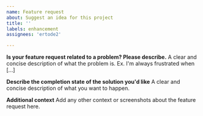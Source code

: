 ```yaml
---
name: Feature request
about: Suggest an idea for this project
title: ''
labels: enhancement
assignees: 'ertode2'

---
```


**Is your feature request related to a problem? Please describe.**
A clear and concise description of what the problem is. Ex. I'm always frustrated when [...]

**Describe the completion state of the solution you'd like**
A clear and concise description of what you want to happen.

**Additional context**
Add any other context or screenshots about the feature request here.
